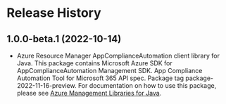 # Release History

## 1.0.0-beta.1 (2022-10-14)

- Azure Resource Manager AppComplianceAutomation client library for Java. This package contains Microsoft Azure SDK for AppComplianceAutomation Management SDK. App Compliance Automation Tool for Microsoft 365 API spec. Package tag package-2022-11-16-preview. For documentation on how to use this package, please see [Azure Management Libraries for Java](https://aka.ms/azsdk/java/mgmt).
